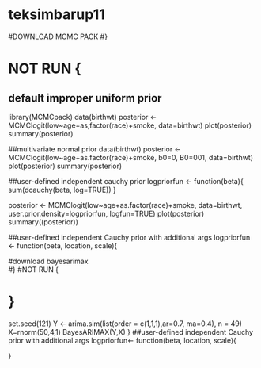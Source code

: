 # teksimbarup11

#DOWNLOAD MCMC PACK
#}
# NOT RUN {
## default improper uniform prior
library(MCMCpack)
data(birthwt)
posterior <-MCMClogit(low~age+as,factor(race)+smoke, data=birthwt)
plot(posterior)
summary(posterior)


##multivariate normal prior
data(birthwt)
posterior <- MCMClogit(low~age+as.factor(race)+smoke, b0=0, B0=001, data=birthwt)
plot(posterior)
summary(posterior)


##user-defined independent cauchy prior
logpriorfun <- function(beta){
  sum(dcauchy(beta, log=TRUE))
}

posterior <- MCMClogit(low~age+as.factor(race)+smoke, data=birthwt, user.prior.density=logpriorfun, logfun=TRUE)
plot(posterior)
summary((posterior))

##user-defined independent Cauchy prior with additional args
logpriorfun <- function(beta, location, scale){

#download bayesarimax  
#}
#NOT RUN {
# }

set.seed(121)
Y <- arima.sim(list(order = c(1,1,1),ar=0.7, ma=0.4), n = 49)
X=rnorm(50,4,1)
BayesARIMAX(Y,X)
}
##user-defined independent Cauchy prior with additional args
logpriorfun<- function(beta, location, scale){
  
}

